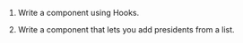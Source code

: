 
1. Write a <Counter> component
   using Hooks.

2. Write a <Presidents> component
   that lets you add
   presidents from a list.

